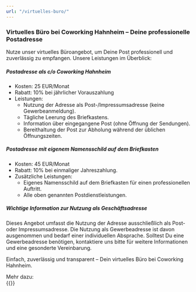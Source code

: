 ```yaml
---
url: "/virtuelles-buro/"
---
```



### Virtuelles Büro bei Coworking Hahnheim – Deine professionelle Postadresse

Nutze unser virtuelles Büroangebot, um Deine Post professionell und zuverlässig zu empfangen.
Unsere Leistungen im Überblick:

##### Postadresse als c/o Coworking Hahnheim
- Kosten: 25 EUR/Monat
- Rabatt: 10% bei jährlicher Vorauszahlung
- Leistungen:
  - Nutzung der Adresse als Post-/Impressumsadresse (keine Gewerbeanmeldung).
  - Tägliche Leerung des Briefkastens.
  - Information über eingegangene Post (ohne Öffnung der Sendungen).
  - Bereithaltung der Post zur Abholung während der üblichen Öffnungszeiten.

##### Postadresse mit eigenem Namensschild auf dem Briefkasten
- Kosten: 45 EUR/Monat
- Rabatt: 10% bei einmaliger Jahreszahlung.
- Zusätzliche Leistungen:
  - Eigenes Namensschild auf dem Briefkasten für einen professionellen Auftritt.
  - Alle oben genannten Postdienstleistungen.

##### Wichtige Information zur Nutzung als Geschäftsadresse
Dieses Angebot umfasst die Nutzung der Adresse ausschließlich als Post- oder Impressumsadresse. Die Nutzung als Gewerbeadresse ist davon ausgenommen und bedarf einer individuellen Absprache. Solltest Du eine Gewerbeadresse benötigen, kontaktiere uns bitte für weitere Informationen und eine gesonderte Vereinbarung.


Einfach, zuverlässig und transparent – Dein virtuelles Büro bei Coworking Hahnheim.

Mehr dazu:  
{{<extlink text="Virtual office oder coworking space als Anschrift im Impressum?" href="https://www.maxgreger.de/virtual-office-oder-coworking-space-als-anschrift-im-impressum/" icon="fa fa-external-link">}}

